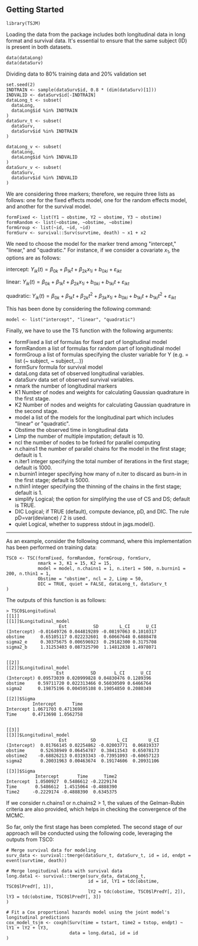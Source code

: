 Getting Started
---------------

```
library(TSJM)
```
Loading the data from the package includes both longitudinal data in long format and survival data. It's essential to ensure that the same subject (ID) is present in both datasets.

```
data(dataLong)
data(dataSurv)
```

Dividing data to 80% training data and 20% validation set


```
set.seed(2)
INDTRAIN <- sample(dataSurv$id, 0.8 * (dim(dataSurv)[1]))
INDVALID <- dataSurv$id[-INDTRAIN]
dataLong_t <- subset(
  dataLong,
  dataLong$id %in% INDTRAIN
)
dataSurv_t <- subset(
  dataSurv,
  dataSurv$id %in% INDTRAIN
)

dataLong_v <- subset(
  dataLong,
  dataLong$id %in% INDVALID
)
dataSurv_v <- subset(
  dataSurv,
  dataSurv$id %in% INDVALID
)
```

We are considering three markers; therefore, we require three lists as follows: one for the fixed effects model, one for the random effects model, and another for the survival model.

```
formFixed <- list(Y1 ~ obstime, Y2 ~ obstime, Y3 ~ obstime)
formRandom <- list(~obstime, ~obstime, ~obstime)
formGroup <- list(~id, ~id, ~id)
formSurv <- survival::Surv(survtime, death) ~ x1 + x2
```

We need to choose the model for the marker trend among "intercept," "linear," and "quadratic." For instance, if we consider a covariate $x_1$, the options are as follows:

intercept:
$Y_{ik}(t)= \beta_{0k}+\beta_{1k}t+\beta_{2k}x_{1i}+b_{0ki}+\varepsilon_{ikt}$


linear:
$Y_{ik}(t)= \beta_{0k}+\beta_{1k}t+\beta_{2k}x_{1i}+b_{0ki}+b_{1ki} t+\varepsilon_{ikt}$


quadratic:
$Y_{ik}(t)= \beta_{0k}+\beta_{1k}t+\beta_{2k}t^2+\beta_{3k}x_{1i}+b_{0ki}+b_{1ki} t+b_{1ki} t^2+\varepsilon_{ikt}$


This has been done by considering the following command:

```
model <- list("intercept", "linear", "quadratic")
```
Finally, we have to use the TS function with the following arguments:


- formFixed a list of formulas for fixed part of longitudinal model
- formRandom a list of formulas for random part of longitudinal model
- formGroup a list of formulas specifying the cluster variable for Y (e.g. = list (~ subject, ~ subject,...))
- formSurv formula for survival model
- dataLong data set of observed longitudinal variables.
- dataSurv data set of observed survival variables.
- nmark the number of longitudinal markers
- K1 Number of nodes and weights for calculating Gaussian quadrature in the first stage.
- K2 Number of nodes and weights for calculating Gaussian quadrature in the second stage.
- model a list of the models for the longitudinal part which includes "linear" or "quadratic".
- Obstime the observed time in longitudinal data
- Limp the number of multiple imputation; default is 10.
- ncl the number of nodes to be forked for parallel computing
- n.chains1 the number of parallel chains for the model in the first stage; default is 1.
- n.iter1 integer specifying the total number of iterations in the first stage; default is 1000.
- n.burnin1 integer specifying how many of n.iter to discard as burn-in in the first stage; default is 5000.
- n.thin1 integer specifying the thinning of the chains in the first stage; default is 1.
- simplify Logical; the option for simplifying the use of CS and DS; default is TRUE.
- DIC Logical; if TRUE (default), compute deviance, pD, and DIC. The rule pD=var(deviance) / 2 is used.
- quiet Logical, whether to suppress stdout in jags.model().
-----------------

As an example, consider the following command, where this implementation has been performed on training data:


```
TSC0 <- TSC(formFixed, formRandom, formGroup, formSurv,
            nmark = 3, K1 = 15, K2 = 15,
            model = model, n.chains1 = 1, n.iter1 = 500, n.burnin1 = 200, n.thin1 = 1,
            Obstime = "obstime", ncl = 2, Limp = 50,
            DIC = TRUE, quiet = FALSE, dataLong_t, dataSurv_t
)
```

The outputs of this function is as follows: 

```
> TSC0$Longitudinal
[[1]]
[[1]]$Longitudinal_model
                    Est          SD        L_CI      U_CI
(Intercept) -0.01649726 0.044819289 -0.08197063 0.1010317
obstime      0.65105117 0.022232601  0.60667648 0.6888478
sigma2_e     0.30375675 0.006596923  0.29182300 0.3175708
sigma2_b     1.31253403 0.087325790  1.14812838 1.4978071


[[2]]
[[2]]$Longitudinal_model
                   Est          SD       L_CI      U_CI
(Intercept) 0.09573039 0.020999828 0.04830476 0.1289396
obstime     0.59711720 0.022313466 0.56030509 0.6466764
sigma2      0.19875196 0.004595108 0.19054850 0.2080349

[[2]]$Sigma
          Intercept      Time
Intercept 1.0671703 0.4713698
Time      0.4713698 1.0562758


[[3]]
[[3]]$Longitudinal_model
                    Est         SD        L_CI        U_CI
(Intercept)  0.01766145 0.02254862 -0.02003771  0.06819337
obstime      0.52638949 0.06454787  0.38411543  0.65078173
obstime2    -0.68826213 0.03193343 -0.73951093 -0.60657123
sigma2       0.20031963 0.00463674  0.19174606  0.20931106

[[3]]$Sigma
           Intercept       Time      Time2
Intercept  1.0500927  0.5486612 -0.2229174
Time       0.5486612  1.4515064 -0.4888390
Time2     -0.2229174 -0.4888390  0.6345375
```


If we consider n.chains1 or n.chains2 > 1, the values of the Gelman-Rubin criteria are also provided, which helps in checking the convergence of the MCMC.

So far, only the first stage has been completed. The second stage of our approach will be conducted using the following code, leveraging the outputs from TSC0:

```
# Merge survival data for modeling
surv_data <- survival::tmerge(dataSurv_t, dataSurv_t, id = id, endpt = event(survtime, death))

# Merge longitudinal data with survival data
long.data1 <- survival::tmerge(surv_data, dataLong_t,
                               id = id, lY1 = tdc(obstime, TSC0$lPredY[, 1]),
                               lY2 = tdc(obstime, TSC0$lPredY[, 2]), lY3 = tdc(obstime, TSC0$lPredY[, 3])
)

# Fit a Cox proportional hazards model using the joint model's longitudinal predictions
cox_model_tsjm <- coxph(Surv(time = tstart, time2 = tstop, endpt) ~ lY1 + lY2 + lY3,
                        data = long.data1, id = id
)

```

